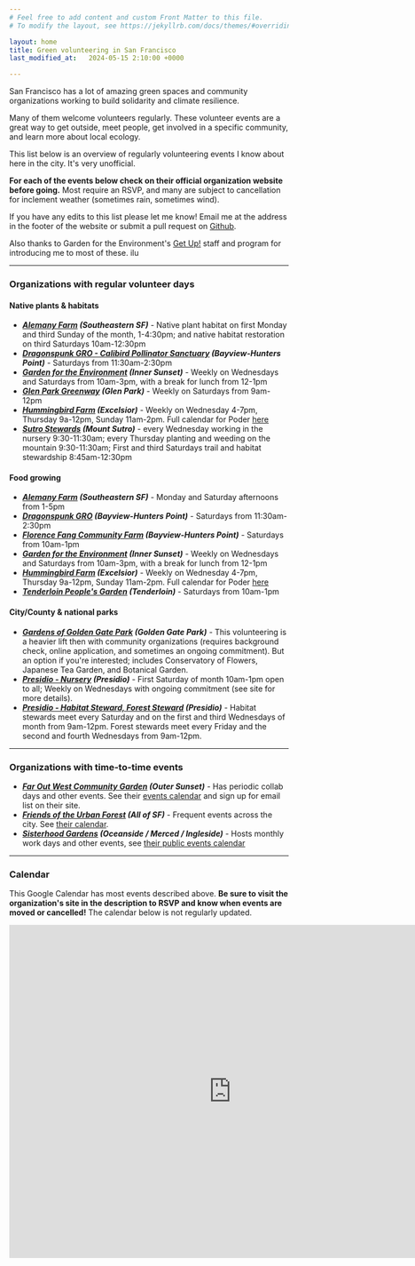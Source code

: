 ```yaml
---
# Feel free to add content and custom Front Matter to this file.
# To modify the layout, see https://jekyllrb.com/docs/themes/#overriding-theme-defaults

layout: home
title: Green volunteering in San Francisco
last_modified_at:   2024-05-15 2:10:00 +0000

---
```


San Francisco has a lot of amazing green spaces and community organizations working to build solidarity and climate resilience.

Many of them welcome volunteers regularly. These volunteer events are a great way to get outside, meet people, get involved in a specific community, and learn more about local ecology.

This list below is an overview of regularly volunteering events I know about here in the city. It's very unofficial.

**For each of the events below check on their official organization website before going.** Most require an RSVP, and many are subject to cancellation for inclement weather (sometimes rain, sometimes wind).

If you have any edits to this list please let me know! Email me at the address in the footer of the website or submit a pull request on [Github](https://github.com/hartsick/christa.town).

Also thanks to Garden for the Environment's [Get Up!](https://www.gardenfortheenvironment.org/getup) staff and program for introducing me to most of these. ilu

---

### Organizations with regular volunteer days

#### Native plants & habitats

* _**[Alemany Farm](https://alemanyfarm.org/get-involved/)
    (Southeastern SF)**_ - 
    Native plant habitat on first Monday and third Sunday of the month, 1-4:30pm; and native habitat restoration on third Saturdays 10am-12:30pm
* _**[Dragonspunk GRO - Calibird Pollinator Sanctuary](https://www.dragonspunk.org/new-botanical-pollinator-sanctuary)
    (Bayview-Hunters Point)**_ - 
    Saturdays from 11:30am-2:30pm
* _**[Garden for the Environment](https://www.gardenfortheenvironment.org/volunteer) 
    (Inner Sunset)**_ - 
    Weekly on Wednesdays and Saturdays from 10am-3pm, with a break for lunch from 12-1pm
* _**[Glen Park Greenway](https://www.glenparkassociation.org/greenway/) 
    (Glen Park)**_ - 
    Weekly on Saturdays from 9am-12pm
* _**[Hummingbird Farm](https://podersf.org/hummingbird-farm/) 
    (Excelsior)**_ - 
    Weekly on Wednesday 4-7pm, Thursday 9a-12pm, Sunday 11am-2pm. Full calendar for Poder [here](https://podersf.org/calendar/)
* _**[Sutro Stewards](https://www.sutrostewards.org/volunteer) 
    (Mount Sutro)**_ - 
    every Wednesday working in the nursery 9:30-11:30am; every Thursday planting and weeding on the mountain 9:30-11:30am; First and third Saturdays trail and habitat stewardship 8:45am-12:30pm

#### Food growing

* _**[Alemany Farm](https://alemanyfarm.org/get-involved/)
    (Southeastern SF)**_ - 
    Monday and Saturday afternoons from 1-5pm
* _**[Dragonspunk GRO](https://www.dragonspunk.org/)
    (Bayview-Hunters Point)**_ -
    Saturdays from 11:30am-2:30pm
* _**[Florence Fang Community Farm](https://ffcommunityfarm.org/volunteer)
    (Bayview-Hunters Point)**_ - 
    Saturdays from 10am-1pm
* _**[Garden for the Environment](https://www.gardenfortheenvironment.org/volunteer)
    (Inner Sunset)**_ - 
    Weekly on Wednesdays and Saturdays from 10am-3pm, with a break for lunch from 12-1pm
* _**[Hummingbird Farm](https://podersf.org/hummingbird-farm/)
    (Excelsior)**_ - 
    Weekly on Wednesday 4-7pm, Thursday 9a-12pm, Sunday 11am-2pm. Full calendar for Poder [here](https://podersf.org/calendar/)
* _**[Tenderloin People's Garden](https://www.tenderloinpeoplesgarden.com/about) 
    (Tenderloin)**_ - 
    Saturdays from 10am-1pm

#### City/County & national parks

* _**[Gardens of Golden Gate Park](https://gggp.org/volunteer/)
    (Golden Gate Park)**_ - 
    This volunteering is a heavier lift then with community organizations (requires background check, online application, and sometimes an ongoing commitment). But an option if you're interested; includes Conservatory of Flowers, Japanese Tea Garden, and Botanical Garden.
* _**[Presidio - Nursery](https://www.parksconservancy.org/programs/npn/presidio-nursery)
    (Presidio)**_ - 
    First Saturday of month 10am-1pm open to all; Weekly on Wednesdays with ongoing commitment (see site for more details).
* _**[Presidio - Habitat Steward, Forest Steward](https://presidio.gov/support/volunteer/habitat-and-forest-stewards)
    (Presidio)**_ - 
    Habitat stewards meet every Saturday and on the first and third Wednesdays of month from 9am-12pm. Forest stewards meet every Friday and the second and fourth Wednesdays from 9am-12pm.

---

### Organizations with time-to-time events

* _**[Far Out West Community Garden](https://www.faroutwestcommunity.org/take-action)
    (Outer Sunset)**_ -
    Has periodic collab days and other events. See their [events calendar](https://www.faroutwestcommunity.org/event-calendar) and sign up for email list on their site.
* _**[Friends of the Urban Forest](https://www.friendsoftheurbanforest.org/volunteer)
    (All of SF)**_ -
    Frequent events across the city. See [their calendar](https://www.friendsoftheurbanforest.org/volunteer).
* _**[Sisterhood Gardens](https://linktr.ee/sisterhoodgardens)
    (Oceanside / Merced / Ingleside)**_ - 
    Hosts monthly work days and other events, see [their public events calendar](https://docs.google.com/spreadsheets/d/1omj3lbEAb9h_Mlhawxjf6KTlqVyY_wGxckMsu4X23VA/edit#gid=866500055)

---

### Calendar

This Google Calendar has most events described above. **Be sure to visit the organization's site in the description to RSVP and know when events are moved or cancelled!** The calendar below is not regularly updated.

<iframe src="https://calendar.google.com/calendar/embed?src=d0cbe43e548192dd176fcff5e239976bb7cb002cfe9215446579dc4124bb2d3d%40group.calendar.google.com&ctz=America%2FLos_Angeles" style="border: 0" width="800" height="600" frameborder="0" scrolling="no"></iframe>
